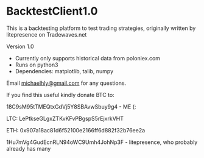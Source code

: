 # BacktestClient1.0
This is a backtesting platform to test trading strategies, originally written by litepresence on Tradewaves.net




Version 1.0

- Currently only supports historical data from poloniex.com
- Runs on python3
- Dependencies: matplotlib, talib, numpy

Email michaelhly@gmail.com for any questions.





If you find this useful kindly donate BTC to:

18C9sM95tTMEQtxGdVj5Y8SBAvwSbuy9g4 - ME (:


LTC: LePtkseGLgxZTKvKFvPBgspS5rEjxrkVHT

ETH: 0x907a18ac81d6f52100e2166ff6d882f32b76ee2a



1Hu7mVg4GudEcnRLN94oWC9Umh4JohNp3F - litepresence, who probably already has many
